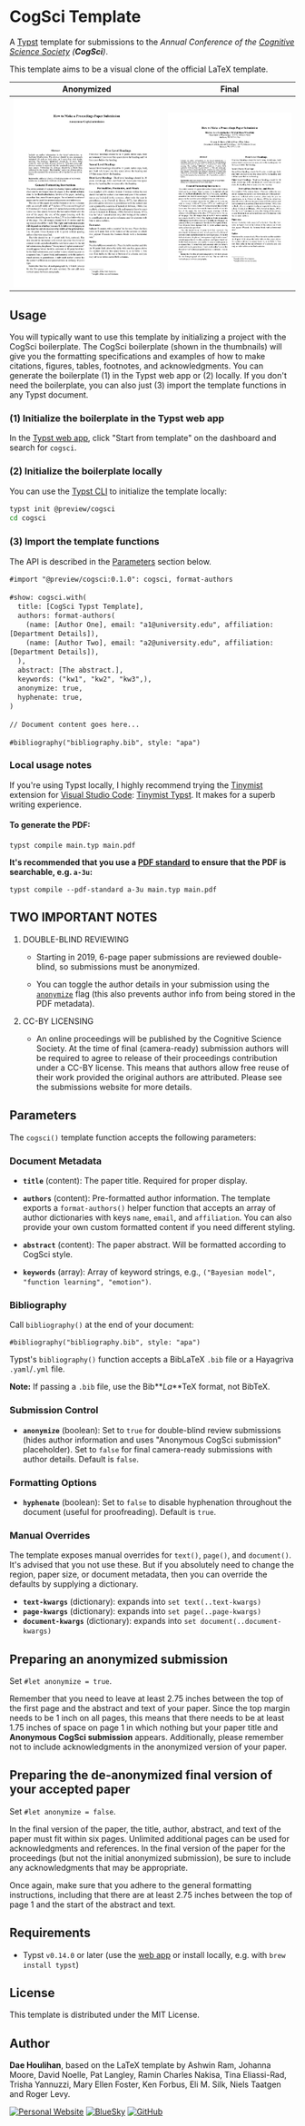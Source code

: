 # CogSci Template

A [Typst](https://typst.app/) template for submissions to the _Annual Conference of the [Cognitive Science Society](https://cognitivesciencesociety.org/) (**CogSci**)_.

This template aims to be a visual clone of the official LaTeX template.

| Anonymized                                                                                                           | Final                                           |
| -------------------------------------------------------------------------------------------------------------------- | ----------------------------------------------- |
| ![Anonymized submission](https://raw.githubusercontent.com/daeh/cogsci-typst-template/main/thumbnail-anonymized.png) | ![Final submission with authors](thumbnail.png) |

## Usage

You will typically want to use this template by initializing a project with the CogSci boilerplate. The CogSci boilerplate (shown in the thumbnails) will give you the formatting specifications and examples of how to make citations, figures, tables, footnotes, and acknowledgments. You can generate the boilerplate (1) in the Typst web app or (2) locally. If you don't need the boilerplate, you can also just (3) import the template functions in any Typst document.

### (1) Initialize the boilerplate in the Typst web app

In the [Typst web app](https://typst.app/), click "Start from template" on the dashboard and search for `cogsci`.

### (2) Initialize the boilerplate locally

You can use the [Typst CLI](https://github.com/typst/typst) to initialize the template locally:

```bash
typst init @preview/cogsci
cd cogsci
```

### (3) Import the template functions

The API is described in the [Parameters](#parameters) section below.

```typst
#import "@preview/cogsci:0.1.0": cogsci, format-authors

#show: cogsci.with(
  title: [CogSci Typst Template],
  authors: format-authors(
    (name: [Author One], email: "a1@university.edu", affiliation: [Department Details]),
    (name: [Author Two], email: "a2@university.edu", affiliation: [Department Details]),
  ),
  abstract: [The abstract.],
  keywords: ("kw1", "kw2", "kw3",),
  anonymize: true,
  hyphenate: true,
)

// Document content goes here...

#bibliography("bibliography.bib", style: "apa")
```

### Local usage notes

If you're using Typst locally, I highly recommend trying the [Tinymist](https://myriad-dreamin.github.io/tinymist/) extension for [Visual Studio Code](https://code.visualstudio.com/): [Tinymist Typst](https://marketplace.visualstudio.com/items?itemName=myriad-dreamin.tinymist). It makes for a superb writing experience.

#### To generate the PDF:

```shell
typst compile main.typ main.pdf
```

**It's recommended that you use a [PDF standard](https://www.adobe.com/uk/acrobat/resources/document-files/pdf-types.html) to ensure that the PDF is searchable, e.g. `a-3u`:**

```shell
typst compile --pdf-standard a-3u main.typ main.pdf
```

## TWO IMPORTANT NOTES

1. DOUBLE-BLIND REVIEWING

   - Starting in 2019, 6-page paper submissions are reviewed double-blind, so submissions must be anonymized.

   - You can toggle the author details in your submission using the [`anonymize`](#submission-control) flag (this also prevents author info from being stored in the PDF metadata).

2. CC-BY LICENSING

   - An online proceedings will be published by the Cognitive Science Society. At the time of final (camera-ready) submission authors will be required to agree to release of their proceedings contribution under a CC-BY license. This means that authors allow free reuse of their work provided the original authors are attributed. Please see the submissions website for more details.

## Parameters

The `cogsci()` template function accepts the following parameters:

### Document Metadata

- **`title`** (content): The paper title. Required for proper display.

- **`authors`** (content): Pre-formatted author information. The template exports a `format-authors()` helper function that accepts an array of author dictionaries with keys `name`, `email`, and `affiliation`. You can also provide your own custom formatted content if you need different styling.

- **`abstract`** (content): The paper abstract. Will be formatted according to CogSci style.

- **`keywords`** (array): Array of keyword strings, e.g., `("Bayesian model", "function learning", "emotion")`.

### Bibliography

Call `bibliography()` at the end of your document:

```typst
#bibliography("bibliography.bib", style: "apa")
```

Typst's `bibliography()` function accepts a BibLaTeX `.bib` file or a Hayagriva `.yaml`/`.yml` file.

**Note:** If passing a `.bib` file, use the Bib**_La_**TeX format, not BibTeX.

### Submission Control

- **`anonymize`** (boolean): Set to `true` for double-blind review submissions (hides author information and uses "Anonymous CogSci submission" placeholder). Set to `false` for final camera-ready submissions with author details. Default is `false`.

### Formatting Options

- **`hyphenate`** (boolean): Set to `false` to disable hyphenation throughout the document (useful for proofreading). Default is `true`.

### Manual Overrides

The template exposes manual overrides for `text()`, `page()`, and `document()`. It's advised that you not use these. But if you absolutely need to change the region, paper size, or document metadata, then you can override the defaults by supplying a dictionary.

- **`text-kwargs`** (dictionary): expands into `set text(..text-kwargs)`
- **`page-kwargs`** (dictionary): expands into `set page(..page-kwargs)`
- **`document-kwargs`** (dictionary): expands into `set document(..document-kwargs)`

## Preparing an anonymized submission

Set `#let anonymize = true`.

Remember that you need to leave at least 2.75 inches between the top of the first page and the abstract and text of your paper. Since the top margin needs to be 1 inch on all pages, this means that there needs to be at least 1.75 inches of space on page 1 in which nothing but your paper title and **Anonymous CogSci submission** appears. Additionally, please remember not to include acknowledgments in the anonymized version of your paper.

## Preparing the de-anonymized final version of your accepted paper

Set `#let anonymize = false`.

In the final version of the paper, the title, author, abstract, and text of the paper must fit within six pages. Unlimited additional pages can be used for acknowledgments and references. In the final version of the paper for the proceedings (but not the initial anonymized submission), be sure to include any acknowledgments that may be appropriate.

Once again, make sure that you adhere to the general formatting instructions, including that there are at least 2.75 inches between the top of page 1 and the start of the abstract and text.

## Requirements

- Typst `v0.14.0` or later (use the [web app](https://typst.app/play/) or install locally, e.g. with `brew install typst`)

## License

This template is distributed under the MIT License.

## Author

**Dae Houlihan**, based on the LaTeX template by Ashwin Ram, Johanna Moore, David Noelle, Pat Langley, Ramin Charles Nakisa, Tina Eliassi-Rad, Trisha Yannuzzi, Mary Ellen Foster, Ken Forbus, Eli M. Silk, Niels Taatgen and Roger Levy.

[![Personal Website](https://img.shields.io/badge/personal%20website-daeh.info-orange?style=for-the-badge)](https://daeh.info) [![BlueSky](https://img.shields.io/badge/bsky-@dae.bsky.social-skyblue?style=for-the-badge&logo=bluesky)](https://bsky.app/profile/dae.bsky.social) [![GitHub](https://img.shields.io/badge/github-daeh-181717?style=for-the-badge&logo=github)](https://github.com/daeh)
